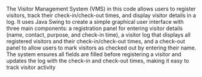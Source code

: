 The Visitor Management System (VMS) in this code allows users to register visitors, track their check-in/check-out times, and display visitor details in a log. 
It uses Java Swing to create a simple graphical user interface with three main components: a registration panel for entering visitor details (name, contact, purpose, and check-in time), a visitor log that displays all registered visitors and their check-in/check-out times, and a check-out panel to allow users to mark visitors as checked out by entering their name.
The system ensures all fields are filled before registering a visitor and updates the log with the check-in and check-out times, making it easy to track visitor activity
